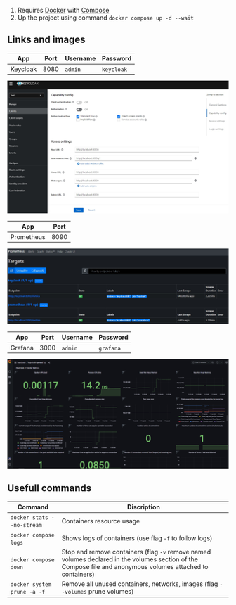 1. Requires [Docker](https://docs.docker.com/engine/install/) with [Compose](https://github.com/docker/compose/releases/latest)
2. Up the project using command `docker compose up -d --wait`

## Links and images

| App | Port | Username | Password 
|-|-|-|-
| Keycloak | 8080 | `admin` | `keycloak`

![Keycloak Grafana Client in the realm test](./images/keycloak.jpg)

| App | Port 
|-|-
| Prometheus | 8090

![Prometheus Targets](./images/prometheus.jpg)

| App | Port | Username | Password 
|-|-|-|-
| Grafana | 3000 | `admin` | `grafana`

![Grafana Keycloak Dashboard](./images/grafana.png)

## Usefull commands

| Command | Discription
|-|-
| `docker stats --no-stream` | Containers resource usage
| `docker compose logs` | Shows logs of containers (use flag `-f` to follow logs)
| `docker compose down` | Stop and remove containers (flag `-v` remove named volumes declared in the volumes section of the Compose file and anonymous volumes attached to containers)
| `docker system prune -a -f` | Remove all unused containers, networks, images (flag `--volumes` prune volumes)
